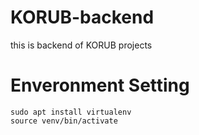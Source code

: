 # KORUB-backend
this is backend of KORUB projects

# Enveronment Setting
```
sudo apt install virtualenv
source venv/bin/activate
```